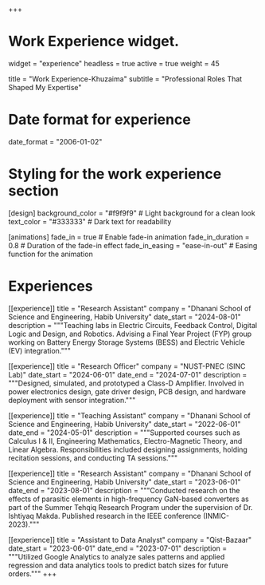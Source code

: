 +++
# Work Experience widget.
widget = "experience"
headless = true
active = true
weight = 45

title = "Work Experience-Khuzaima"
subtitle = "Professional Roles That Shaped My Expertise"

# Date format for experience
date_format = "2006-01-02"

# Styling for the work experience section
[design]
  background_color = "#f9f9f9"  # Light background for a clean look
  text_color = "#333333"        # Dark text for readability

[animations]
  fade_in = true                # Enable fade-in animation
  fade_in_duration = 0.8        # Duration of the fade-in effect
  fade_in_easing = "ease-in-out"  # Easing function for the animation

# Experiences
[[experience]]
  title = "Research Assistant"
  company = "Dhanani School of Science and Engineering, Habib University"
  date_start = "2024-08-01"
  description = """Teaching labs in Electric Circuits, Feedback Control, Digital Logic and Design, and Robotics. Advising a Final Year Project (FYP) group working on Battery Energy Storage Systems (BESS) and Electric Vehicle (EV) integration."""

[[experience]]
  title = "Research Officer"
  company = "NUST-PNEC (SINC Lab)"
  date_start = "2024-06-01"
  date_end = "2024-07-01"
  description = """Designed, simulated, and prototyped a Class-D Amplifier. Involved in power electronics design, gate driver design, PCB design, and hardware deployment with sensor integration."""

[[experience]]
  title = "Teaching Assistant"
  company = "Dhanani School of Science and Engineering, Habib University"
  date_start = "2022-06-01"
  date_end = "2024-05-01"
  description = """Supported courses such as Calculus I & II, Engineering Mathematics, Electro-Magnetic Theory, and Linear Algebra. Responsibilities included designing assignments, holding recitation sessions, and conducting TA sessions."""

[[experience]]
  title = "Research Assistant"
  company = "Dhanani School of Science and Engineering, Habib University"
  date_start = "2023-06-01"
  date_end = "2023-08-01"
  description = """Conducted research on the effects of parasitic elements in high-frequency GaN-based converters as part of the Summer Tehqiq Research Program under the supervision of Dr. Ishtiyaq Makda. Published research in the IEEE conference (INMIC-2023)."""

[[experience]]
  title = "Assistant to Data Analyst"
  company = "Qist-Bazaar"
  date_start = "2023-06-01"
  date_end = "2023-07-01"
  description = """Utilized Google Analytics to analyze sales patterns and applied regression and data analytics tools to predict batch sizes for future orders."""
+++

